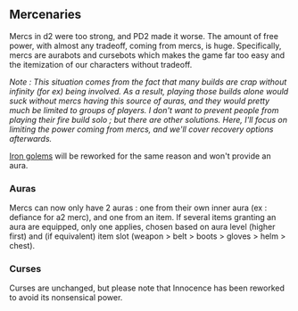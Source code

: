 ## Mercenaries

Mercs in d2 were too strong, and PD2 made it worse. The amount of free power, with almost any tradeoff, coming from mercs, is huge. Specifically, mercs are aurabots and cursebots which makes the game far too easy and the itemization of our characters without tradeoff.

*Note : This situation comes from the fact that many builds are crap without infinity (for ex) being involved. As a result, playing those builds alone would suck without mercs having this source of auras, and they would pretty much be limited to groups of players. I don't want to prevent people from playing their fire build solo ; but there are other solutions. Here, I'll focus on limiting the power coming from mercs, and we'll cover recovery options afterwards.*

[Iron golems](full-notes#iron-golem) will be reworked for the same reason and won't provide an aura.

### Auras

Mercs can now only have 2 auras : one from their own inner aura (ex : defiance for a2 merc), and one from an item. If several items granting an aura are equipped, only one applies, chosen based on aura level (higher first) and (if equivalent) item slot (weapon > belt > boots > gloves > helm > chest).

### Curses

Curses are unchanged, but please note that Innocence has been reworked to avoid its nonsensical power.
